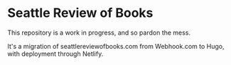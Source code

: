 # Seattle Review of Books

This repository is a work in progress, and so pardon the mess. 

It's a migration of seattlereviewofbooks.com from Webhook.com to Hugo, with deployment through Netlify. 